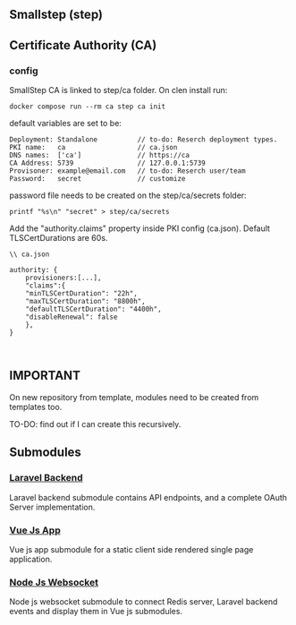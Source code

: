 ## Smallstep (step)

## Certificate Authority (CA)

### config

SmallStep CA is linked to step/ca folder. On clen install run:

```
docker compose run --rm ca step ca init
```

default variables are set to be:

```
Deployment: Standalone          // to-do: Reserch deployment types.
PKI name:   ca                  // ca.json
DNS names:  ['ca']              // https://ca
CA Address: 5739                // 127.0.0.1:5739
Provisoner: example@email.com   // to-do: Reserch user/team
Password:   secret              // customize
```

password file needs to be created on the step/ca/secrets folder:

```
printf "%s\n" "secret" > step/ca/secrets
```

Add the "authority.claims" property inside PKI config (ca.json).
Default TLSCertDurations are 60s.

```
\\ ca.json

authority: {
    provisioners:[...],
    "claims":{
    "minTLSCertDuration": "22h",
    "maxTLSCertDuration": "8800h",
    "defaultTLSCertDuration": "4400h",
    "disableRenewal": false
    },
}



```

## IMPORTANT

On new repository from template, modules need to be created from templates too.

TO-DO: find out if I can create this recursively.

## Submodules

### [Laravel Backend](https://github.com/proxymurder/laravel-backend)

Laravel backend submodule contains API endpoints, and a complete OAuth Server implementation.

### [Vue Js App](https://github.com/proxymurder/vuejs-app)

Vue js app submodule for a static client side rendered single page application.

### [Node Js Websocket](https://github.com/proxymurder/websocket)

Node js websocket submodule to connect Redis server, Laravel backend events and display them in Vue js submodules.
